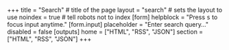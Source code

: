 +++
title = "Search" # title of the page
layout = "search" # sets the layout to use
noindex = true # tell robots not to index
[form]
  helpblock = "Press <kbd>s</kbd> to focus input anytime."
[form.input]
  placeholder = "Enter search query…"
  disabled = false
[outputs]
  home = ["HTML", "RSS", "JSON"]
  section = ["HTML", "RSS", "JSON"]
+++
